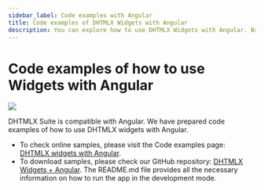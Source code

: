 ```yaml
---
sidebar_label: Code examples with Angular
title: Code examples of DHTMLX Widgets with Angular 
description: You can explore how to use DHTMLX Widgets with Angular. Browse developer guides and API reference, try out code examples and live demos, and download a free 30-day evaluation version of DHTMLX Suite.
---
```


# Code examples of how to use Widgets with Angular

![](../assets/integration/work_with_frameworks.png)

DHTMLX Suite is compatible with Angular. We have prepared code examples of how to use DHTMLX widgets with Angular.

- To check online samples, please visit the Code examples page: [DHTMLX widgets with Angular](https://dhtmlx.github.io/angular-suite-demo).
- To download samples, please check our GitHub repository: [DHTMLX Widgets + Angular](https://github.com/DHTMLX/angular-suite-demo). The README.md file provides all the necessary information on how to run the app in the development mode.
